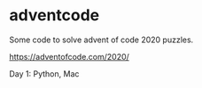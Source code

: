 # adventcode
Some code to solve advent of code 2020 puzzles.

https://adventofcode.com/2020/

Day 1: Python, Mac

